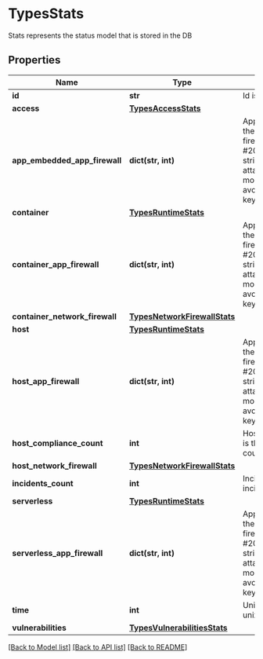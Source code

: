 # TypesStats

Stats represents the status model that is stored in the DB

## Properties
Name | Type | Description | Notes
------------ | ------------- | ------------- | -------------
**id** | **str** | Id is the metric type.  | [optional] 
**access** | [**TypesAccessStats**](TypesAccessStats.md) |  | [optional] 
**app_embedded_app_firewall** | **dict(str, int)** | AppFirewallStats are the daily stats for app firewall audits TODO #20802 - replace string key with WAAS attack type type when mongo changed to avoid encoding map keys without stringer | [optional] 
**container** | [**TypesRuntimeStats**](TypesRuntimeStats.md) |  | [optional] 
**container_app_firewall** | **dict(str, int)** | AppFirewallStats are the daily stats for app firewall audits TODO #20802 - replace string key with WAAS attack type type when mongo changed to avoid encoding map keys without stringer | [optional] 
**container_network_firewall** | [**TypesNetworkFirewallStats**](TypesNetworkFirewallStats.md) |  | [optional] 
**host** | [**TypesRuntimeStats**](TypesRuntimeStats.md) |  | [optional] 
**host_app_firewall** | **dict(str, int)** | AppFirewallStats are the daily stats for app firewall audits TODO #20802 - replace string key with WAAS attack type type when mongo changed to avoid encoding map keys without stringer | [optional] 
**host_compliance_count** | **int** | HostComplianceCount is the host compliance count.  | [optional] 
**host_network_firewall** | [**TypesNetworkFirewallStats**](TypesNetworkFirewallStats.md) |  | [optional] 
**incidents_count** | **int** | IncidentsCount is the incidents count.  | [optional] 
**serverless** | [**TypesRuntimeStats**](TypesRuntimeStats.md) |  | [optional] 
**serverless_app_firewall** | **dict(str, int)** | AppFirewallStats are the daily stats for app firewall audits TODO #20802 - replace string key with WAAS attack type type when mongo changed to avoid encoding map keys without stringer | [optional] 
**time** | **int** | UnixTimestamp is the unix timestamp.  | [optional] 
**vulnerabilities** | [**TypesVulnerabilitiesStats**](TypesVulnerabilitiesStats.md) |  | [optional] 

[[Back to Model list]](../README.md#documentation-for-models) [[Back to API list]](../README.md#documentation-for-api-endpoints) [[Back to README]](../README.md)


